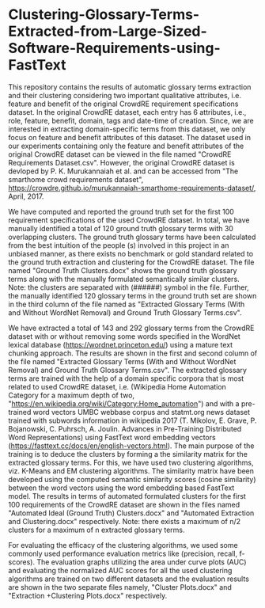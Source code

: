 # Clustering-Glossary-Terms-Extracted-from-Large-Sized-Software-Requirements-using-FastText

This repository contains the results of automatic glossary terms extraction and their clustering considering two important qualitative attributes, i.e. feature and benefit of the original CrowdRE requirement specifications dataset. In the original CrowdRE dataset, each entry has 6 attributes, i.e., role, feature, benefit, domain, tags and date-time of creation. Since, we are interested in extracting domain-specific terms from this dataset, we only focus on feature and benefit attributes of this dataset. The dataset used in our experiments containing only the feature and benefit attributes of the original CrowdRE dataset can be viewed in the file named "CrowdRE Requirements Dataset.csv". However, the original CrowdRE dataset is devloped by P. K. Murukannaiah et al. and can be accessed from "The smarthome crowd requirements dataset", https://crowdre.github.io/murukannaiah-smarthome-requirements-dataset/, April, 2017. 

We have computed and reported the ground truth set for the first 100 requirement specifications of the used CrowdRE dataset. In total, we have manually identified a total of 120 ground truth glossary terms with 30 overlapping clusters. The ground truth glossary terms have been calculated from the best intuition of the people (s) involved in this project in an unbiased manner, as there exists no benchmark or gold standard related to the ground truth extraction and clustering for the CrowdRE dataset. The file named "Ground Truth Clusters.docx" shows the ground truth glossary terms along with the manually formulated semantically similar clusters. Note: the clusters are separated with (######) symbol in the file. Further, the manually identified 120 glossary terms in the ground truth set are shown in the third column of the file named as "Extracted Glossary Terms (With and Without WordNet Removal) and Ground Truth Glossary Terms.csv".

We have extracted a total of 143 and 292 glossary terms from the CrowdRE dataset with or without removing some words specified in the WordNet lexical database (https://wordnet.princeton.edu/) using a mature text chunking approach. The results are shown in the first and second column of the file named "Extracted Glossary Terms (With and Without WordNet Removal) and Ground Truth Glossary Terms.csv". The extracted glossary terms are trained with the help of a domain specific corpora that is most related to used CrowdRE dataset, i.e. (Wikipedia Home Automation Category for a maximum depth of two, "https://en.wikipedia.org/wiki/Category:Home_automation") and with a pre-trained word vectors UMBC webbase corpus and statmt.org news dataset trained with subwords information in wikipedia 2017 (T. Mikolov, E. Grave, P. Bojanowski, C. Puhrsch, A. Joulin. Advances in Pre-Training Distributed Word Representations) using FastText word embedding vectors (https://fasttext.cc/docs/en/english-vectors.html). The main purpose of the training is to deduce the clusters by forming a the similarity matrix for the extracted glossary terms. For this, we have used two clustering algorithms, viz. K-Means and EM clustering algorithms. The similarity matrix have been developed using the computed semantic similarity scores (cosine similarity) between the word vectors using the word embedding based FastText model. The results in terms of automated formulated clusters for the first 100 requirements of the CrowdRE dataset are shown in the files named "Automated Ideal (Ground Truth) Clusters.docx" and "Automated Extraction and Clustering.docx" respectively. Note: there exists a maximum of n/2 clusters for a maximum of n extracted glossary terms.

For evaluating the efficacy of the clustering algorithms, we used some commonly used performance evaluation metrics like (precision, recall, f-scores). The evaluation graphs utilizing the area under curve plots (AUC) and evaluating the normalized AUC scores for all the used clustering algorithms are trained on two different datasets and the evaluation results are shown in the two separate files namely, "Cluster Plots.docx" and "Extraction +Clustering Plots.docx" respectively.
